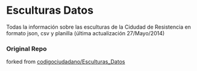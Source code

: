 Esculturas Datos
================

Todas la información sobre las esculturas de la Cidudad de Resistencia en formato json, csv y planilla
 (última actualización 27/Mayo/2014)

### Original Repo
forked from [codigociudadano/Esculturas_Datos](https://github.com/codigociudadano/Esculturas_Datos)